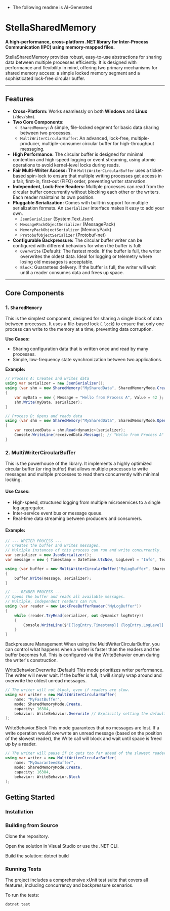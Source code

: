 - The following readme is AI-Generated

# StellaSharedMemory

**A high-performance, cross-platform .NET library for Inter-Process Communication (IPC) using memory-mapped files.**

StellaSharedMemory provides robust, easy-to-use abstractions for sharing data between multiple processes efficiently. It is designed with performance and flexibility in mind, offering two primary mechanisms for shared memory access: a simple locked memory segment and a sophisticated lock-free circular buffer.

---

## Features

- **Cross-Platform:** Works seamlessly on both **Windows** and **Linux** (`/dev/shm`).
- **Two Core Components:**
  - `SharedMemory`: A simple, file-locked segment for basic data sharing between two processes.
  - `MultiWriterCircularBuffer`: An advanced, lock-free, multiple-producer, multiple-consumer circular buffer for high-throughput messaging.
- **High Performance:** The circular buffer is designed for minimal contention and high-speed logging or event streaming, using atomic operations to avoid kernel-level locks during reads.
- **Fair Multi-Writer Access:** The `MultiWriterCircularBuffer` uses a ticket-based spin-lock to ensure that multiple writing processes get access in a fair, first-in, first-out (FIFO) order, preventing writer starvation.
- **Independent, Lock-Free Readers:** Multiple processes can read from the circular buffer concurrently without blocking each other or the writers. Each reader maintains its own position.
- **Pluggable Serialization:** Comes with built-in support for multiple serialization formats. An `ISerializer` interface makes it easy to add your own.
  - `JsonSerializer` (System.Text.Json)
  - `MessagePackObjectSerializer` (MessagePack)
  - `MemoryPackObjectSerializer` (MemoryPack)
  - `ProtobufObjectSerializer` (Protobuf-net)
- **Configurable Backpressure:** The circular buffer writer can be configured with different behaviors for when the buffer is full:
  - `Overwrite` (Default): The fastest mode. If the buffer is full, the writer overwrites the oldest data. Ideal for logging or telemetry where losing old messages is acceptable.
  - `Block`: Guarantees delivery. If the buffer is full, the writer will wait until a reader consumes data and frees up space.

---

## Core Components

### 1. `SharedMemory`

This is the simplest component, designed for sharing a single block of data between processes. It uses a file-based lock (`.lock`) to ensure that only one process can write to the memory at a time, preventing data corruption.

**Use Cases:**

- Sharing configuration data that is written once and read by many processes.
- Simple, low-frequency state synchronization between two applications.

**Example:**

```csharp
// Process A: Creates and writes data
using var serializer = new JsonSerializer();
using (var shm = new SharedMemory("MySharedData", SharedMemoryMode.Create, 1024))
{
    var myData = new { Message = "Hello from Process A", Value = 42 };
    shm.Write(myData, serializer);
}

// Process B: Opens and reads data
using (var shm = new SharedMemory("MySharedData", SharedMemoryMode.Open))
{
    var receivedData = shm.Read<dynamic>(serializer);
    Console.WriteLine(receivedData.Message); // "Hello from Process A"
}
```

### 2. MultiWriterCircularBuffer
   This is the powerhouse of the library. It implements a highly optimized circular buffer (or ring buffer) that allows multiple processes to write messages and multiple processes to read them concurrently with minimal locking.

#### Use Cases:

- High-speed, structured logging from multiple microservices to a single log aggregator.
- Inter-service event bus or message queue.
- Real-time data streaming between producers and consumers.

#### Example:

```csharp
// --- WRITER PROCESS ---
// Creates the buffer and writes messages.
// Multiple instances of this process can run and write concurrently.
var serializer = new JsonSerializer();
var message = new { Timestamp = DateTime.UtcNow, LogLevel = "Info", Text = "Application starting." };

using (var buffer = new MultiWriterCircularBuffer("MyLogBuffer", SharedMemoryMode.Create, 65536))
{
    buffer.Write(message, serializer);
}

// --- READER PROCESS ---
// Opens the buffer and reads all available messages.
// Multiple, independent readers can run.
using (var reader = new LockFreeBufferReader("MyLogBuffer"))
{
    while (reader.TryRead(serializer, out dynamic? logEntry))
    {
        Console.WriteLine($"[{logEntry.Timestamp}] {logEntry.LogLevel}: {logEntry.Text}");
    }
}
```

Backpressure Management
When using the MultiWriterCircularBuffer, you can control what happens when a writer is faster than the readers and the buffer becomes full. This is configured via the WriteBehavior enum during the writer's construction.

WriteBehavior.Overwrite (Default)
This mode prioritizes writer performance. The writer will never wait. If the buffer is full, it will simply wrap around and overwrite the oldest unread messages.

```csharp
// The writer will not block, even if readers are slow.
using var writer = new MultiWriterCircularBuffer(
    name: "MyFastBuffer",
    mode: SharedMemoryMode.Create,
    capacity: 16384,
    behavior: WriteBehavior.Overwrite // Explicitly setting the default
);
```

WriteBehavior.Block
This mode guarantees that no messages are lost. If a write operation would overwrite an unread message (based on the position of the slowest reader), the Write call will block and wait until space is freed up by a reader.

```csharp
// The writer will pause if it gets too far ahead of the slowest reader.
using var writer = new MultiWriterCircularBuffer(
    name: "MyGuaranteedBuffer",
    mode: SharedMemoryMode.Create,
    capacity: 16384,
    behavior: WriteBehavior.Block
);
```

## Getting Started

### Installation

### Building from Source

Clone the repository.

Open the solution in Visual Studio or use the .NET CLI.

Build the solution: dotnet build

### Running Tests

The project includes a comprehensive xUnit test suite that covers all features, including concurrency and backpressure scenarios.

To run the tests:

`dotnet test`
